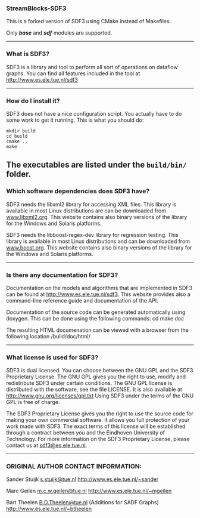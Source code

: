 
### StreamBlocks-SDF3 

This is a forked version of SDF3 using CMake instead of Makefiles.

Only ***base*** and ***sdf*** modules are supported.

------------------------------------------------------------------

### What is SDF3?

SDF3 is a library and tool to perform all sort of operations on
dataflow graphs. You can find all features included in the tool
at http://www.es.ele.tue.nl/sdf3

------------------------------------------------------------------

### How do I install it?

SDF3 does not have a nice configuration script. You actually have
to do some work to get it running. This is what you should do:

```
mkdir build
cd build
cmake ..
make
```

The executables are listed under the `build/bin/` folder.
------------------------------------------------------------------

### Which software dependencies does SDF3 have?

SDF3 needs the libxml2 library for accessing XML files. This
library is available in most Linux distributions are can be
downloaded from www.libxml2.org. This website contains also binary
versions of the library for the Windows and Solaris platforms.

SDF3 needs the libboost-regex-dev library for regression testing.
This library is available in most Linux distributions and can be
downloaded from www.boost.org. This website contains also binary
versions of the library for the Windows and Solaris platforms.

------------------------------------------------------------------

### Is there any documentation for SDF3?

Documentation on the models and algorithms that are implemented in
SDF3 can be found at http://www.es.ele.tue.nl/sdf3. This website
provides also a command-line reference guide and documentation of
the API.

Documentation of the source code can be generated automatically
using doxygen. This can be done using the following commands:
cd <the directory containing sdf3>
make doc

The resulting HTML documenation can be viewed with a browser from
the following location <the directory containing sdf3>/build/doc/html/

------------------------------------------------------------------

### What license is used for SDF3?

SDF3 is dual licensed. You can choose between the GNU GPL and the SDF3
Proprietary License. The GNU GPL gives you the right to use, modify and
redistribute SDF3 under certain conditions. The GNU GPL license is
distributed with the software, see the file LICENSE. It is also
available at http://www.gnu.org/licenses/gpl.txt Using SDF3 under the
terms of the GNU GPL is free of charge.

The SDF3 Proprietary License gives you the right to use the source code
for making your own commercial software. It allows you full protection
of your work made with SDF3. The exact terms of this license will be
established through a contract between you and the Eindhoven University
of Technology. For more information on the SDF3 Proprietary License,
please contact us at sdf3@es.ele.tue.nl.

------------------------------------------------------------------

### ORIGINAL AUTHOR CONTACT INFORMATION:

Sander Stuijk <s.stuijk@tue.nl>
http://www.es.ele.tue.nl/~sander

Marc Geilen <m.c.w.geilen@tue.nl>
http://www.es.ele.tue.nl/~mgeilen

Bart Theelen <B.D.Theelen@tue.nl>	(Additions for SADF Graphs)
http://www.es.ele.tue.nl/~btheelen

